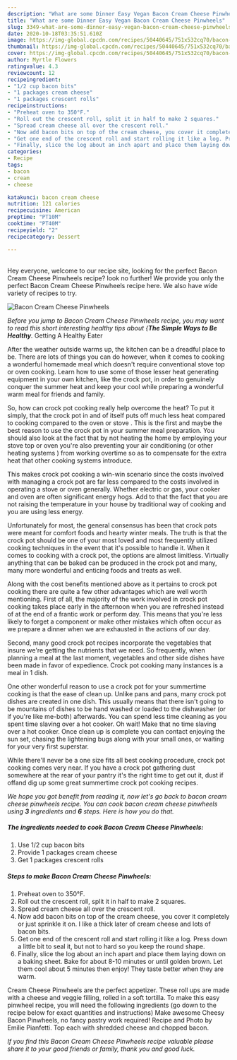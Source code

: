 ```yaml
---
description: "What are some Dinner Easy Vegan Bacon Cream Cheese Pinwheels"
title: "What are some Dinner Easy Vegan Bacon Cream Cheese Pinwheels"
slug: 3349-what-are-some-dinner-easy-vegan-bacon-cream-cheese-pinwheels
date: 2020-10-18T03:35:51.610Z
image: https://img-global.cpcdn.com/recipes/50440645/751x532cq70/bacon-cream-cheese-pinwheels-recipe-main-photo.jpg
thumbnail: https://img-global.cpcdn.com/recipes/50440645/751x532cq70/bacon-cream-cheese-pinwheels-recipe-main-photo.jpg
cover: https://img-global.cpcdn.com/recipes/50440645/751x532cq70/bacon-cream-cheese-pinwheels-recipe-main-photo.jpg
author: Myrtle Flowers
ratingvalue: 4.3
reviewcount: 12
recipeingredient:
- "1/2 cup bacon bits"
- "1 packages cream cheese"
- "1 packages crescent rolls"
recipeinstructions:
- "Preheat oven to 350°F."
- "Roll out the crescent roll, split it in half to make 2 squares."
- "Spread cream cheese all over the crescent roll."
- "Now add bacon bits on top of the cream cheese, you cover it completely or just sprinkle it on. I like a thick later of cream cheese and lots of bacon bits."
- "Get one end of the crescent roll and start rolling it like a log. Press down a little bit to seal it, but not to hard so you keep the round shape."
- "Finally, slice the log about an inch apart and place them laying down on a baking sheet. Bake for about 8-10 minutes or until golden brown. Let them cool about 5 minutes then enjoy! They taste better when they are warm."
categories:
- Recipe
tags:
- bacon
- cream
- cheese

katakunci: bacon cream cheese 
nutrition: 121 calories
recipecuisine: American
preptime: "PT10M"
cooktime: "PT40M"
recipeyield: "2"
recipecategory: Dessert

---
```

<br>
Hey everyone, welcome to our recipe site, looking for the perfect Bacon Cream Cheese Pinwheels recipe? look no further! We provide you only the perfect Bacon Cream Cheese Pinwheels recipe here. We also have wide variety of recipes to try.
<br>


![Bacon Cream Cheese Pinwheels](https://img-global.cpcdn.com/recipes/50440645/751x532cq70/bacon-cream-cheese-pinwheels-recipe-main-photo.jpg)

<i>Before you jump to Bacon Cream Cheese Pinwheels recipe, you may want to read this short interesting healthy tips about {<strong>The Simple Ways to Be Healthy</strong>.</i>
Getting A Healthy Eater


After the weather outside warms up, the kitchen can be a dreadful place to be. There are lots of things you can do however, when it comes to cooking a wonderful homemade meal which doesn't require conventional stove top or oven cooking. Learn how to use some of those lesser heat generating equipment in your own kitchen, like the crock pot, in order to genuinely conquer the summer heat and keep your cool while preparing a wonderful warm meal for friends and family.

So, how can crock pot cooking really help overcome the heat? To put it simply, that the crock pot in and of itself puts off much less heat compared to cooking compared to the oven or stove . This is the first and maybe the best reason to use the crock pot in your summer meal preparation. You should also look at the fact that by not heating the home by employing your stove top or oven you're also preventing your air conditioning (or other heating systems ) from working overtime so as to compensate for the extra heat that other cooking systems introduce.

This makes crock pot cooking a win-win scenario since the costs involved with managing a crock pot are far less compared to the costs involved in operating a stove or oven generally. Whether electric or gas, your cooker and oven are often significant energy hogs. Add to that the fact that you are not raising the temperature in your house by traditional way of cooking and you are using less energy.

Unfortunately for most, the general consensus has been that crock pots were meant for comfort foods and hearty winter meals.  The truth is that the crock pot should be one of your most loved and most frequently utilized cooking techniques in the event that it's possible to handle it. When it comes to cooking with a crock pot, the options are almost limitless.  Virtually anything that can be baked can be produced in the crock pot and many, many more wonderful and enticing foods and treats as well.



Along with the cost benefits mentioned above as it pertains to crock pot cooking there are quite a few other advantages which are well worth mentioning. First of all, the majority of the work involved in crock pot cooking takes place early in the afternoon when you are refreshed instead of at the end of a frantic work or perform day. This means that you're less likely to forget a component or make other mistakes which often occur as we prepare a dinner when we are exhausted in the actions of our day.

Second, many good crock pot recipes incorporate the vegetables that insure we're getting the nutrients that we need. So frequently, when planning a meal at the last moment, vegetables and other side dishes have been made in favor of expedience. Crock pot cooking many instances is a meal in 1 dish.

One other wonderful reason to use a crock pot for your summertime cooking is that the ease of clean up.  Unlike pans and pans, many crock pot dishes are created in one dish. This usually means that there isn't going to be mountains of dishes to be hand washed or loaded to the dishwasher (or if you're like me-both) afterwards. You can spend less time cleaning as you spent time slaving over a hot cooker. Oh wait! Make that no time slaving over a hot cooker. Once clean up is complete you can contact enjoying the sun set, chasing the lightening bugs along with your small ones, or waiting for your very first superstar.

While there'll never be a one size fits all best cooking procedure, crock pot cooking comes very near. If you have a crock pot gathering dust somewhere at the rear of your pantry it's the right time to get out it, dust if offand dig up some great summertime crock pot cooking recipes.


<i>We hope you got benefit from reading it, now let's go back to bacon cream cheese pinwheels recipe. You can cook bacon cream cheese pinwheels using <strong>3</strong> ingredients and <strong>6</strong> steps. Here is how you do that.
</i>

##### The ingredients needed to cook Bacon Cream Cheese Pinwheels:

1. Use 1/2 cup bacon bits
1. Provide 1 packages cream cheese
1. Get 1 packages crescent rolls


##### Steps to make Bacon Cream Cheese Pinwheels:

1. Preheat oven to 350°F.
1. Roll out the crescent roll, split it in half to make 2 squares.
1. Spread cream cheese all over the crescent roll.
1. Now add bacon bits on top of the cream cheese, you cover it completely or just sprinkle it on. I like a thick later of cream cheese and lots of bacon bits.
1. Get one end of the crescent roll and start rolling it like a log. Press down a little bit to seal it, but not to hard so you keep the round shape.
1. Finally, slice the log about an inch apart and place them laying down on a baking sheet. Bake for about 8-10 minutes or until golden brown. Let them cool about 5 minutes then enjoy! They taste better when they are warm.


Cream Cheese Pinwheels are the perfect appetizer. These roll ups are made with a cheese and veggie filling, rolled in a soft tortilla. To make this easy pinwheel recipe, you will need the following ingredients (go down to the recipe below for exact quantities and instructions) Make awesome Cheesy Bacon Pinwheels, no fancy pastry work required! Recipe and Photo by Emilie Pianfetti. Top each with shredded cheese and chopped bacon. 

<i>If you find this Bacon Cream Cheese Pinwheels recipe valuable please share it to your good friends or family, thank you and good luck.</i>
